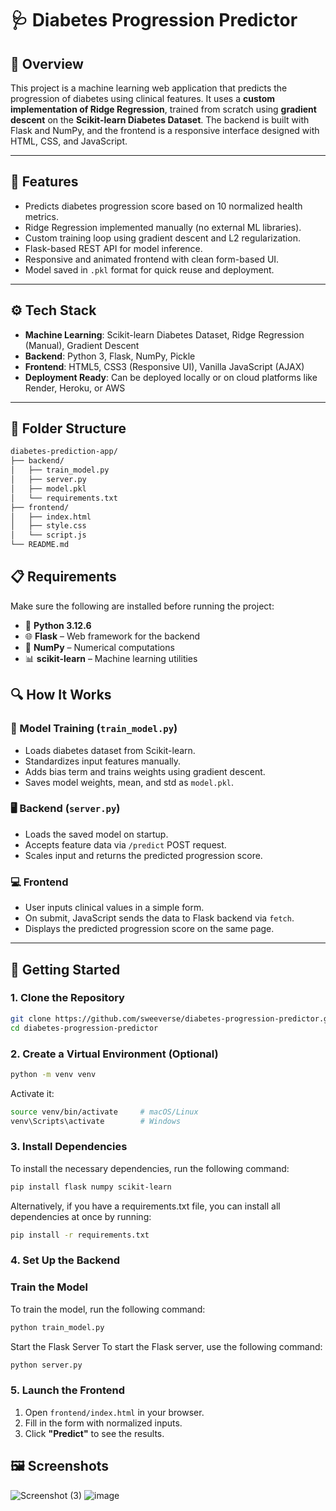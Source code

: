 # 🩺 Diabetes Progression Predictor

## 📖 Overview

This project is a machine learning web application that predicts the progression of diabetes using clinical features. It uses a **custom implementation of Ridge Regression**, trained from scratch using **gradient descent** on the **Scikit-learn Diabetes Dataset**. The backend is built with Flask and NumPy, and the frontend is a responsive interface designed with HTML, CSS, and JavaScript.

---


## 🌟 Features

- Predicts diabetes progression score based on 10 normalized health metrics.
- Ridge Regression implemented manually (no external ML libraries).
- Custom training loop using gradient descent and L2 regularization.
- Flask-based REST API for model inference.
- Responsive and animated frontend with clean form-based UI.
- Model saved in `.pkl` format for quick reuse and deployment.

---


## ⚙️ Tech Stack

- **Machine Learning**: Scikit-learn Diabetes Dataset, Ridge Regression (Manual), Gradient Descent
- **Backend**: Python 3, Flask, NumPy, Pickle
- **Frontend**: HTML5, CSS3 (Responsive UI), Vanilla JavaScript (AJAX)
- **Deployment Ready**: Can be deployed locally or on cloud platforms like Render, Heroku, or AWS

---


## 📂 Folder Structure
```bash
diabetes-prediction-app/
├── backend/
│   ├── train_model.py
│   ├── server.py
│   ├── model.pkl
│   └── requirements.txt
├── frontend/
│   ├── index.html
│   ├── style.css
│   └── script.js
└── README.md
```

## 📋 Requirements 
Make sure the following are installed before running the project:

- 🐍 **Python 3.12.6**
- 🌐 **Flask** – Web framework for the backend
- 🧮 **NumPy** – Numerical computations
- 📊 **scikit-learn** – Machine learning utilities


## 🔍 How It Works

### 🧠 Model Training (`train_model.py`)
- Loads diabetes dataset from Scikit-learn.
- Standardizes input features manually.
- Adds bias term and trains weights using gradient descent.
- Saves model weights, mean, and std as `model.pkl`.

### 🖥️ Backend (`server.py`)
- Loads the saved model on startup.
- Accepts feature data via `/predict` POST request.
- Scales input and returns the predicted progression score.

### 💻 Frontend
- User inputs clinical values in a simple form.
- On submit, JavaScript sends the data to Flask backend via `fetch`.
- Displays the predicted progression score on the same page.

---


## 🚀 Getting Started

### 1. Clone the Repository

```bash
git clone https://github.com/sweeverse/diabetes-progression-predictor.git
cd diabetes-progression-predictor
```

### 2. Create a Virtual Environment (Optional)
```bash
python -m venv venv
```
Activate it:
```bash
source venv/bin/activate     # macOS/Linux
venv\Scripts\activate        # Windows
```

### 3. Install Dependencies
To install the necessary dependencies, run the following command:
```bash
pip install flask numpy scikit-learn
```
Alternatively, if you have a requirements.txt file, you can install all dependencies at once by running:
```bash
pip install -r requirements.txt
```

### 4. Set Up the Backend

### Train the Model
To train the model, run the following command:
```bash
python train_model.py
```
Start the Flask Server
To start the Flask server, use the following command:
```bash
python server.py
```

### 5. Launch the Frontend
1. Open `frontend/index.html` in your browser.
2. Fill in the form with normalized inputs.
3. Click **"Predict"** to see the results.


## 🖼️ Screenshots
![Screenshot (3)](https://github.com/user-attachments/assets/7603e306-35a5-45cf-aee7-a60083dabbea)
![image](https://github.com/user-attachments/assets/a0384112-56fe-4234-8620-cfde844026ef)
